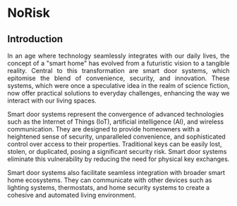 # NoRisk
## Introduction
<p align="justify">
In an age where technology seamlessly integrates with our daily lives, the concept of a "smart home" has evolved from a futuristic vision to a tangible reality. Central to this transformation are smart door systems, which epitomise the blend of convenience, security, and innovation. These systems, which were once a speculative idea in the realm of science fiction, now offer practical solutions to everyday challenges, enhancing the way we interact with our living spaces.

Smart door systems represent the convergence of advanced technologies such as the Internet of Things (IoT), artificial intelligence (AI), and wireless communication. They are designed to provide homeowners with a heightened sense of security, unparalleled convenience, and sophisticated control over access to their properties. Traditional keys can be easily lost, stolen, or duplicated, posing a significant security risk. Smart door systems eliminate this vulnerability by reducing the need for physical key exchanges.

Smart door systems also facilitate seamless integration with broader smart home ecosystems. They can communicate with other devices such as lighting systems, thermostats, and home security systems to create a cohesive and automated living environment. 
</p>
